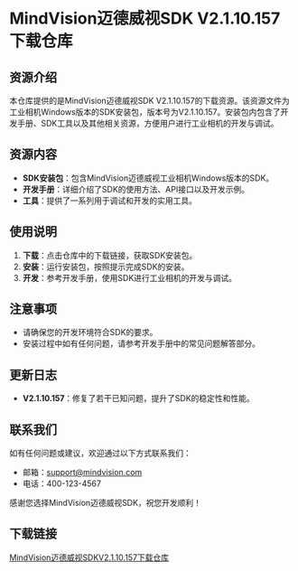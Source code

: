 # MindVision迈德威视SDK V2.1.10.157 下载仓库

## 资源介绍

本仓库提供的是MindVision迈德威视SDK V2.1.10.157的下载资源。该资源文件为工业相机Windows版本的SDK安装包，版本号为V2.1.10.157。安装包内包含了开发手册、SDK工具以及其他相关资源，方便用户进行工业相机的开发与调试。

## 资源内容

- **SDK安装包**：包含MindVision迈德威视工业相机Windows版本的SDK。
- **开发手册**：详细介绍了SDK的使用方法、API接口以及开发示例。
- **工具**：提供了一系列用于调试和开发的实用工具。

## 使用说明

1. **下载**：点击仓库中的下载链接，获取SDK安装包。
2. **安装**：运行安装包，按照提示完成SDK的安装。
3. **开发**：参考开发手册，使用SDK进行工业相机的开发与调试。

## 注意事项

- 请确保您的开发环境符合SDK的要求。
- 安装过程中如有任何问题，请参考开发手册中的常见问题解答部分。

## 更新日志

- **V2.1.10.157**：修复了若干已知问题，提升了SDK的稳定性和性能。

## 联系我们

如有任何问题或建议，欢迎通过以下方式联系我们：

- 邮箱：support@mindvision.com
- 电话：400-123-4567

感谢您选择MindVision迈德威视SDK，祝您开发顺利！

## 下载链接

[MindVision迈德威视SDKV2.1.10.157下载仓库](https://pan.quark.cn/s/946b22e82a43)